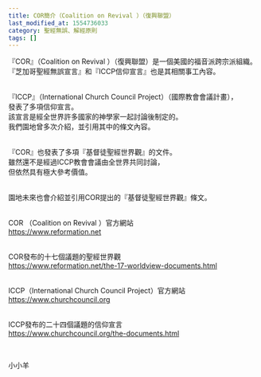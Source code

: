 ```yaml
---
title: COR簡介（Coalition on Revival ）（復興聯盟）
last_modified_at: 1554736033
category: 聖經無誤、解經原則
tags: []
---
```


<p>『COR』（Coalition on Revival ）（復興聯盟）是一個美國的福音派跨宗派組織。<br/>
『芝加哥聖經無誤宣言』和『ICCP信仰宣言』也是其相關事工內容。</p>
<p><br/>
『ICCP』（International Church Council Project）（國際教會會議計畫），<br/>
發表了多項信仰宣言。<br/>
該宣言是經全世界許多國家的神學家一起討論後制定的。<br/>
我們園地曾多次介紹，並引用其中的條文內容。</p>
<p><br/>
『COR』也發表了多項『基督徒聖經世界觀』的文件。<br/>
雖然還不是經過ICCP教會會議由全世界共同討論，<br/>
但依然具有極大參考價值。</p>
<p><br/>
園地未來也會介紹並引用COR提出的『基督徒聖經世界觀』條文。</p>
<p><br/>
COR （Coalition on Revival ）官方網站<br/>
<a href="https://www.reformation.net" target="_blank">https://www.reformation.net</a></p>
<p><br/>
COR發布的十七個議題的聖經世界觀<br/>
<a href="https://www.reformation.net/the-17-worldview-documents.html" target="_blank">https://www.reformation.net/the-17-worldview-documents.html</a></p>
<p><br/>
ICCP（International Church Council Project）官方網站<br/>
<a href="https://www.churchcouncil.org" target="_blank">https://www.churchcouncil.org</a></p>
<p><br/>
ICCP發布的二十四個議題的信仰宣言<br/>
<a href="https://www.churchcouncil.org/the-documents.html" target="_blank">https://www.churchcouncil.org/the-documents.html</a></p>
<p> </p>
<p>小小羊</p>
